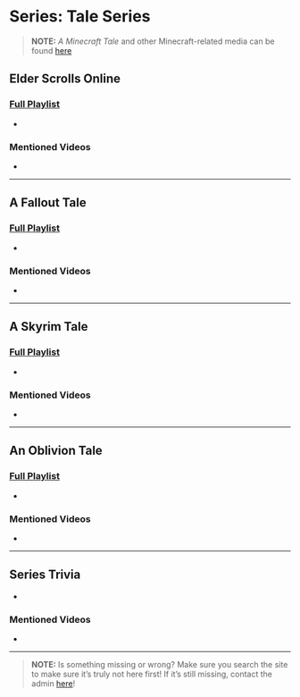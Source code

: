 # Series: Tale Series

> **NOTE:** *A Minecraft Tale* and other Minecraft-related media can be found [here](6.Series/Minecraft.html)

## **Elder Scrolls Online**  
### [Full Playlist]()
- 

### Mentioned Videos
- []()

----

## **A Fallout Tale**  
### [Full Playlist]()
- 

### Mentioned Videos
- []()

----

## **A Skyrim Tale**  
### [Full Playlist](https://www.youtube.com/playlist?list=PLwljWXtmIKiR7oOC07oqYQeLpMaq01YYp)
- 

### Mentioned Videos
- []()

----

## **An Oblivion Tale**  
### [Full Playlist]()
- 

### Mentioned Videos
- []()

----
 
## Series Trivia
- 

### Mentioned Videos
- []()

----
 
> **NOTE:** Is something missing or wrong? Make sure you search the site to make sure it’s truly not here first! If it’s still missing, contact the admin [here](../chapter_2.html)!